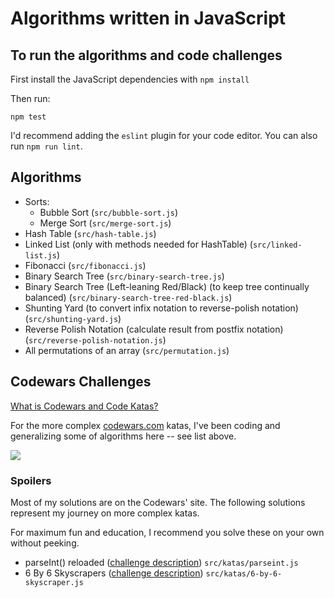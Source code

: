# Algorithms written in JavaScript

## To run the algorithms and code challenges

First install the JavaScript dependencies with `npm install`

Then run:

    npm test

I'd recommend adding the `eslint` plugin for your code editor. You can also run `npm run lint`.

## Algorithms

* Sorts:
  * Bubble Sort (`src/bubble-sort.js`)
  * Merge Sort (`src/merge-sort.js`)
* Hash Table (`src/hash-table.js`)
* Linked List (only with methods needed for HashTable) (`src/linked-list.js`)
* Fibonacci (`src/fibonacci.js`)
* Binary Search Tree (`src/binary-search-tree.js`)
* Binary Search Tree (Left-leaning Red/Black) (to keep tree continually balanced) (`src/binary-search-tree-red-black.js`)
* Shunting Yard (to convert infix notation to reverse-polish notation) (`src/shunting-yard.js`)
* Reverse Polish Notation (calculate result from postfix notation) (`src/reverse-polish-notation.js`)
* All permutations of an array (`src/permutation.js`)

## Codewars Challenges

[What is Codewars and Code Katas?](https://www.briangershon.com/blog/code-katas/)

For the more complex [codewars.com](https://www.codewars.com/r/CUDs2Q) katas, I've been coding and generalizing some of algorithms here -- see list above.

<img src="https://www.codewars.com/users/briangershon/badges/small">

### Spoilers

Most of my solutions are on the Codewars' site. The following solutions represent my journey on more complex katas.

For maximum fun and education, I recommend you solve these on your own without peeking.

* parseInt() reloaded ([challenge description](https://www.codewars.com/kata/525c7c5ab6aecef16e0001a5)) `src/katas/parseint.js`
* 6 By 6 Skyscrapers ([challenge description](https://www.codewars.com/kata/5679d5a3f2272011d700000d)) `src/katas/6-by-6-skyscraper.js`
